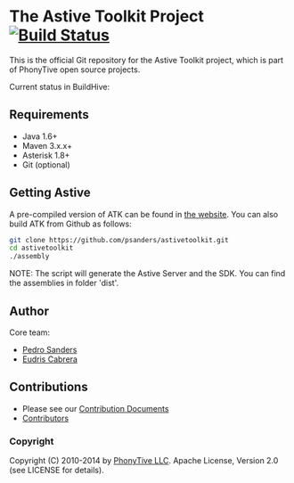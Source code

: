 # The Astive Toolkit Project [![Build Status](https://buildhive.cloudbees.com/job/PhonyTive/job/astivetoolkit/badge/icon)](https://buildhive.cloudbees.com/job/PhonyTive/job/astivetoolkit/)

This is the official Git repository for the Astive Toolkit project, which is part of PhonyTive open source projects.

Current status in BuildHive: 

## Requirements

* Java 1.6+
* Maven 3.x.x+
* Asterisk 1.8+
* Git (optional)

## Getting Astive

A pre-compiled version of ATK can be found in [the website](http://astivetoolkit.org/downloads). You can also build ATK from Github as follows:

```bash
git clone https://github.com/psanders/astivetoolkit.git
cd astivetoolkit
./assembly
```

NOTE: The script will generate the Astive Server and the SDK. You can find the assemblies in folder 'dist'.

## Author

Core team:

* [Pedro Sanders](https://github.com/psanders)
* [Eudris Cabrera](https://github.com/ecabrerar)

## Contributions
* Please see our [Contribution Documents](https://github.com/PhonyTive/astivetoolkit/blob/dev/CONTRIBUTING.md) 
* [Contributors](https://github.com/PhonyTive/astivetoolkit/contributors)

### Copyright

Copyright (C) 2010-2014 by [PhonyTive LLC](http://phonytive.com). Apache License, Version 2.0 (see LICENSE for details).

